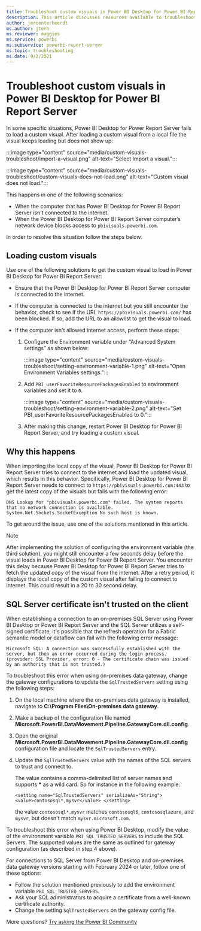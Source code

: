 ```yaml
---
title: Troubleshoot custom visuals in Power BI Desktop for Power BI Report Server
description: This article discusses resources available to troubleshoot issues with custom visuals in Power BI Desktop for Power BI Report Server.
author: jeroenterheerdt
ms.author: jterh
ms.reviewer: maggies
ms.service: powerbi
ms.subservice: powerbi-report-server
ms.topic: troubleshooting
ms.date: 9/2/2021
---
```

# Troubleshoot custom visuals in Power BI Desktop for Power BI Report Server

In some specific situations, Power BI Desktop for Power Report Server fails to load a custom visual. After loading a custom visual from a local file the visual keeps loading but does not show up:

:::image type="content" source="media/custom-visuals-troubleshoot/import-a-visual.png" alt-text="Select Import a visual.":::


:::image type="content" source="media/custom-visuals-troubleshoot/custom-visuals-does-not-load.png" alt-text="Custom visual does not load.":::

This happens in one of the following scenarios:

- When the computer that has Power BI Desktop for Power BI Report Server isn't connected to the internet.
- When the Power BI Desktop for Power BI Report Server computer’s network device blocks access to `pbivisuals.powerbi.com`.

In order to resolve this situation follow the steps below.

## Loading custom visuals

Use one of the following solutions to get the custom visual to load in Power BI Desktop for Power BI Report Server:

- Ensure that the Power BI Desktop for Power BI Report Server computer is connected to the internet.

- If the computer is connected to the internet but you still encounter the behavior, check to see if the URL `https://pbivisuals.powerbi.com/` has been blocked. If so, add the URL to an allowlist to get the visual to load.

- If the computer isn't allowed internet access, perform these steps:

    1. Configure the Environment variable under “Advanced System settings” as shown below:

        :::image type="content" source="media/custom-visuals-troubleshoot/setting-environment-variable-1.png" alt-text="Open Environment Variables settings.":::

    1. Add `PBI_userFavoriteResourcePackagesEnabled` to environment variables and set it to `0`.

        :::image type="content" source="media/custom-visuals-troubleshoot/setting-environment-variable-2.png" alt-text="Set PBI_userFavoriteResourcePackagesEnabled to 0.":::

    1. After making this change, restart Power BI Desktop for Power BI Report Server, and try loading a custom visual.

## Why this happens

When importing the local copy of the visual, Power BI Desktop for Power BI Report Server tries to connect to the internet and load the updated visual, which results in this behavior. Specifically, Power BI Desktop for Power BI Report Server needs to connect to `https://pbivisuals.powerbi.com:443` to get the latest copy of the visuals but fails with the following error:

```
DNS Lookup for "pbivisuals.powerbi.com" failed. The system reports that no network connection is available. 
System.Net.Sockets.SocketException No such host is known.
```

To get around the issue, use one of the solutions mentioned in this article.

>[!NOTE]
>After implementing the solution of configuring the environment variable (the third solution), you might still encounter a few seconds delay before the visual loads in Power BI Desktop for Power BI Report Server. You encounter this delay because Power BI Desktop for Power BI Report Server tries to fetch the updated copy of the visual from the internet. After a retry period, it displays the local copy of the custom visual after failing to connect to internet. This could result in a 20 to 30 second delay.

## SQL Server certificate isn't trusted on the client

When establishing a connection to an on-premises SQL Server using Power BI Desktop or Power BI Report Server and the SQL Server utilizes a self-signed certificate, it's possible that the refresh operation for a Fabric semantic model or dataflow can fail with the following error message:

```Microsoft SQL: A connection was successfully established with the server, but then an error occurred during the login process. (provider: SSL Provider, error: 0 - The certificate chain was issued by an authority that is not trusted.)```

To troubleshoot this error when using on-premises data gateway, change the gateway configurations to update the `SqlTrustedServers` setting using the following steps:

1. On the local machine where the on-premises data gateway is installed, navigate to **C:\Program Files\On-premises data gateway**.
2. Make a backup of the configuration file named **Microsoft.PowerBI.DataMovement.Pipeline.GatewayCore.dll.config**.
3. Open the original **Microsoft.PowerBI.DataMovement.Pipeline.GatewayCore.dll.config** configuration file and locate the `SqlTrustedServers` entry.
4. Update the `SqlTrustedServers` value with the names of the SQL servers to trust and connect to.

   The value contains a comma-delimited list of server names and supports **\*** as a wild card. So for instance in the following example:

   `<setting name="SqlTrustedServers" serializeAs="String"> <value>contososql*,mysvr</value> </setting>`

   the value `contososql*,mysvr` matches `contososql6`, `contososqlazure`, and `mysvr`, but doesn't match `mysvr.microsoft.com`.

To troubleshoot this error when using Power BI Desktop, modify the value of the environment variable `PBI_SQL_TRUSTED_SERVERS` to include the SQL Servers. The supported values are the same as outlined for gateway configuration (as described in step 4 above).

For connections to SQL Server from Power BI Desktop and on-premises data gateway versions starting with February 2024 or later, follow one of these options:
- Follow the solution mentioned previously to add the environment variable `PBI_SQL_TRUSTED_SERVERS`.
- Ask your SQL administrators to acquire a certificate from a well-known certificate authority.
- Change the setting `SqlTrustedServers` on the gateway config file. 

More questions? [Try asking the Power BI Community](https://community.powerbi.com/)
